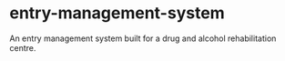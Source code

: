 # entry-management-system
 An entry management system built for a drug and alcohol rehabilitation centre.

